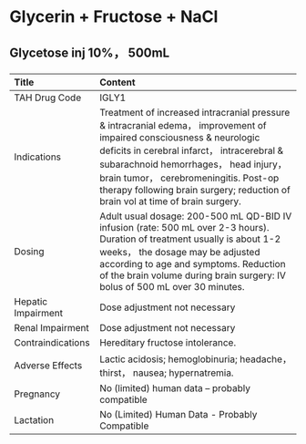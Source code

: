 # Glycerin + Fructose + NaCl

## Glycetose inj 10%， 500mL

##### 

| Title              | Content                                                                                                                                                                                                                                                                                                                                   |
|:-------------------|:------------------------------------------------------------------------------------------------------------------------------------------------------------------------------------------------------------------------------------------------------------------------------------------------------------------------------------------|
| TAH Drug Code      | IGLY1                                                                                                                                                                                                                                                                                                                                     |
| Indications        | Treatment of increased intracranial pressure & intracranial edema， improvement of impaired consciousness & neurologic deficits in cerebral infarct， intracerebral & subarachnoid hemorrhages， head injury， brain tumor， cerebromeningitis. Post-op therapy following brain surgery; reduction of brain vol at time of brain surgery. |
| Dosing             | Adult usual dosage: 200-500 mL QD-BID IV infusion (rate: 500 mL over 2-3 hours). Duration of treatment usually is about 1-2 weeks， the dosage may be adjusted according to age and symptoms. Reduction of the brain volume during brain surgery: IV bolus of 500 mL over 30 minutes.                                                     |
| Hepatic Impairment | Dose adjustment not necessary                                                                                                                                                                                                                                                                                                             |
| Renal Impairment   | Dose adjustment not necessary                                                                                                                                                                                                                                                                                                             |
| Contraindications  | Hereditary fructose intolerance.                                                                                                                                                                                                                                                                                                          |
| Adverse Effects    | Lactic acidosis; hemoglobinuria; headache， thirst， nausea; hypernatremia.                                                                                                                                                                                                                                                               |
| Pregnancy          | No (limited) human data – probably compatible                                                                                                                                                                                                                                                                                             |
| Lactation          | No (Limited) Human Data - Probably Compatible                                                                                                                                                                                                                                                                                             |

